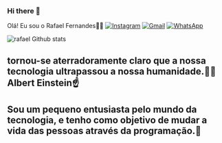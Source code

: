 ### Hi there 👋
Olá! Eu sou o Rafael Fernandes✌🏻
[![Instagram](https://img.shields.io/badge/Instagram-E4405F?style-for-the-badge&logo=instagram&logoColor=white)](https://instagram.com/rafael_fernandes020)
[![Gmail](https://img.shields.io/badge/Gmail-E4405F?style-for-the-badge&logo=Gmail&logoColor=white)](https://Gmail.com/josepatrickhotmail710@gmail.com)
[![WhatsApp](https://img.shields.io/badge/WhatsApp-E4405F?style-for-the-badge&logo=WhatsApp&logoColor=white)](https://WhatsApp.com/+558499603084)

![rafael Github stats](https://github-readme-stats.vercel.app/api?username=RafaelFernaa&show_icons=true&theme=tokyonight)

## tornou-se aterradoramente claro que a nossa tecnologia ultrapassou a nossa humanidade.👾👀 Albert Einstein☝

## Sou um pequeno entusiasta pelo mundo da tecnologia, e tenho como objetivo de mudar a vida das pessoas através da programação.💙
